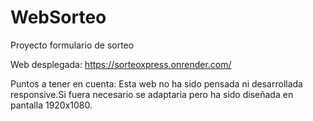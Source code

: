 # WebSorteo
Proyecto formulario de sorteo 

Web desplegada: https://sorteoxpress.onrender.com/

Puntos a tener en cuenta: Esta web no ha sido pensada ni desarrollada responsive.Si fuera necesario se adaptaria pero ha sido diseñada en pantalla  1920x1080.
